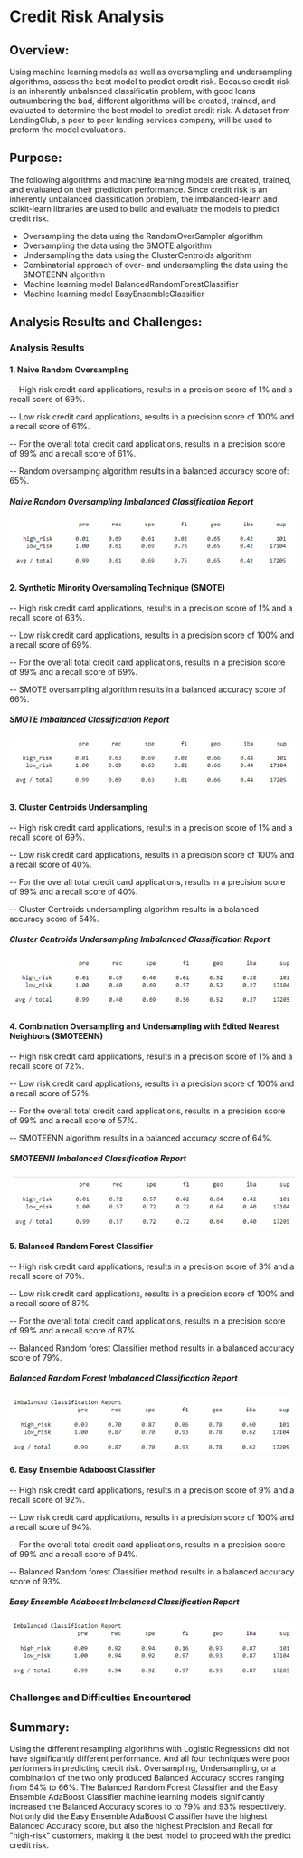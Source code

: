 # Credit Risk Analysis

## Overview:

Using machine learning models as well as oversampling and undersampling algorithms, assess the best model to predict credit risk. Because credit risk is an inherently unbalanced classificatin problem, with good loans outnumbering the bad, different algorithms will be created, trained, and evaluated to determine the best model to predict credit risk.  A dataset from LendingClub, a peer to peer lending services company, will be used to preform the model evaluations.

## Purpose:

The following algorithms and machine learning models are created, trained, and evaluated on their prediction performance.
Since credit risk is an inherently unbalanced classification problem, the imbalanced-learn and scikit-learn libraries are used to build and evaluate the models to predict credit risk.

* Oversampling the data using the RandomOverSampler algorithm
* Oversampling the data using the SMOTE algorithm
* Undersampling the data using the ClusterCentroids algorithm
* Combinatorial approach of over- and undersampling the data using the SMOTEENN algorithm
* Machine learning model BalancedRandomForestClassifier
* Machine learning model EasyEnsembleClassifier


## Analysis Results and Challenges:

### Analysis Results

#### 1. Naive Random Oversampling

-- High risk credit card applications, results in a precision score of 1% and a recall score of 69%.

-- Low risk credit card applications, results in a precision score of 100% and a recall score of 61%.

-- For the overall total credit card applications, results in a precision score of 99% and a recall score of 61%.

-- Random oversamping algorithm results in a balanced accuracy score of: 65%.

##### Naive Random Oversampling Imbalanced Classification Report
![](images/random_oversampling.png)


#### 2. Synthetic Minority Oversampling Technique (SMOTE)

-- High risk credit card applications, results in a precision score of 1% and a recall score of 63%.

-- Low risk credit card applications, results in a precision score of 100% and a recall score of 69%.

-- For the overall total credit card applications, results in a precision score of 99% and a recall score of 69%.

-- SMOTE oversampling algorithm results in a balanced accuracy score of 66%.

##### SMOTE Imbalanced Classification Report
![](images/SMOTE.png)


#### 3. Cluster Centroids Undersampling

-- High risk credit card applications, results in a precision score of 1% and a recall score of 69%.

-- Low risk credit card applications, results in a precision score of 100% and a recall score of 40%.

-- For the overall total credit card applications, results in a precision score of 99% and a recall score of 40%.

-- Cluster Centroids undersampling algorithm results in a balanced accuracy score of 54%.

##### Cluster Centroids Undersampling Imbalanced Classification Report
![](images/undersampling.png)


#### 4. Combination Oversampling and Undersampling with Edited Nearest Neighbors (SMOTEENN)

-- High risk credit card applications, results in a precision score of 1% and a recall score of 72%.

-- Low risk credit card applications, results in a precision score of 100% and a recall score of 57%.

-- For the overall total credit card applications, results in a precision score of 99% and a recall score of 57%.

-- SMOTEENN algorithm results in a balanced accuracy score of 64%.

##### SMOTEENN Imbalanced Classification Report
![](images/SMOTEENN.png)


#### 5. Balanced Random Forest Classifier

-- High risk credit card applications, results in a precision score of 3% and a recall score of 70%.

-- Low risk credit card applications, results in a precision score of 100% and a recall score of 87%.

-- For the overall total credit card applications, results in a precision score of 99% and a recall score of 87%.

-- Balanced Random forest Classifier method results in a balanced accuracy score of 79%.

##### Balanced Random Forest Imbalanced Classification Report
![](images/balanced_random_forest_classifier.png)


#### 6. Easy Ensemble Adaboost Classifier

-- High risk credit card applications, results in a precision score of 9% and a recall score of 92%.

-- Low risk credit card applications, results in a precision score of 100% and a recall score of 94%.

-- For the overall total credit card applications, results in a precision score of 99% and a recall score of 94%.

-- Balanced Random forest Classifier method results in a balanced accuracy score of 93%.

##### Easy Ensemble Adaboost Imbalanced Classification Report
![](images/easy_ensemble_adaboost_classifier.png)


### Challenges and Difficulties Encountered


## Summary:

Using the different resampling algorithms with Logistic Regressions did not have significantly different performance. And all four techniques were poor performers in predicting credit risk.  Oversampling, Undersampling, or a combination of the two only produced Balanced Accuracy scores ranging from 54% to 66%. The Balanced Random Forest Classifier and the Easy Ensemble AdaBoost Classifier machine learning models significantly increased the Balanced Accuracy scores to to 79% and 93% respectively. Not only did the Easy Ensemble AdaBoost Classifier have the highest Balanced Accuracy score, but also the highest Precision and Recall for "high-risk" customers, making it the best model to proceed with the predict credit risk.
